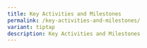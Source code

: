 ```yaml
---
title: Key Activities and Milestones
permalink: /key-activities-and-milestones/
variant: tiptap
description: Key Activities and Milestones
---
```

